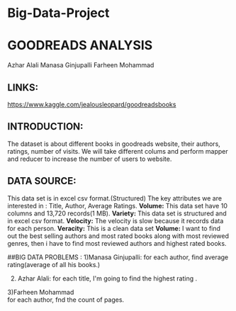 # Big-Data-Project
# GOODREADS ANALYSIS 
 Azhar Alali 
 Manasa Ginjupalli
 Farheen Mohammad

## LINKS:
https://www.kaggle.com/jealousleopard/goodreadsbooks

## INTRODUCTION:
The dataset is about different books in goodreads website, their authors, ratings, number of visits.
We will take different colums and perform mapper and reducer to increase the number of users to website.

## DATA SOURCE:
This data set is in excel csv format.(Structured)
              The key attributes we are interested in : Title, Author, Average Ratings.
**Volume:**  This data set have 10 columns and 13,720 records(1 MB).
**Variety:**  This data set is structured and in excel csv format.
**Velocity:** The velocity is slow because it records data for each person.
**Veracity:** This is a clean data set
**Volume:** I want to find out the best selling authors and most rated books along with most  reviewed genres, then i have to find most reviewed authors and highest rated books.

             
 ##BIG DATA PROBLEMS :
 1)Manasa Ginjupalli:
   for each author, find average rating(average of all his books.)
 

2) Azhar Alali: 
   for each title, I'm going to find the highest rating .

3)Farheen Mohammad  
 for each author, fnd the count of pages.
